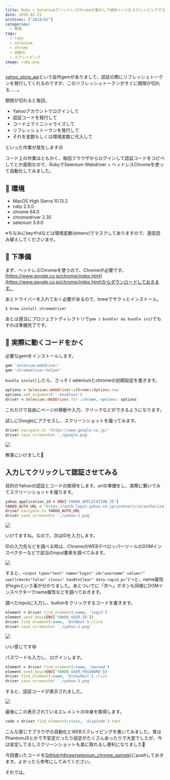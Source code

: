 ```yaml
---
title: Ruby + SeleniumでヘッドレスChromeを動かしてWEBページをスクレイピングする
date: 2018-02-21
archives: ["2018/02"]
categories:
  - 開発
tags:
  - ruby
  - selenium
  - chrome
  - 自動化
  - スクレイピング
image: ruby.png
---
```

[yahoo_store_api](https://github.com/t4traw/yahoo_store_api)という自作gemがありまして、認証の際にリフレッシュトークンを発行してくれるのですが、このリフレッシュトークンがすぐに期限が切れる……。

<!--more-->

期限が切れると毎回、

- Yahooアカウントでログインして
- 認証コードを発行して
- コード上でイニシャライズして
- リフレッシュトークンを発行して
- それを変数もしくは環境変数に代入して

といった作業が発生します😢

コード上の作業はともかく、毎回ブラウザからログインして認証コードをコピペしてとか面倒なので、RubyでSelenium Webdriver + ヘッドレスChromeを使って自動化してみました。

## 📝 環境

- MacOS High Sierra 10.13.2
- ruby 2.5.0
- chrome 64.0
- chromedriver 2.35
- selenium 3.9.0

※ちなみにkeyやidなどは環境変数(dotenv)でマスクしてありますので、適宜読み替えしてくださいませ。

## 🔪 下準備

まず、ヘッドレスChromeを使うので、Chromeが必要です。[https://www.google.co.jp/chrome/index.html](https://www.google.co.jp/chrome/index.html)からダウンロードしておきます。

あとドライバーを入れておく必要があるので、brewでサクっとインストール。

```
$ brew install chromedriver
```

あとは適当にプロジェクトディレクトリで`gem i bundler && bundle init`でもすれば準備完了です。

## 🚗 実際に動くコードをかく

必要なgemをインストールします。

```ruby
gem 'selenium-webdriver'
gem 'chromedriver-helper'
```

`bundle install`したら、さっそくseleniumとchromeの初期設定を書きます。

```ruby
options = Selenium::WebDriver::Chrome::Options.new
options.add_argument('--headless')
driver = Selenium::WebDriver.for :chrome, options: options
```

これだけで自由にページの移動や入力、クリックなどができるようになります。

試しにGoogleにアクセスし、スクリーンショットを撮ってみます。

```ruby
driver.navigate.to 'https://www.google.co.jp/'
driver.save_screenshot './google.png'
```

![](https://s3-ap-northeast-1.amazonaws.com/t4traw/blog/2018-02-21_12-36-59.png)

無事にいけました🎉

## 入力してクリックして認証させてみる

目的のYahooの認証とコードの取得をします。urlの準備をし、実際に繋いでみてスクリーンショットを撮ります。

```ruby
yahoo_application_id = ENV['YAHOO_APPLICATION_ID']
YAHOO_AUTH_URL = "https://auth.login.yahoo.co.jp/yconnect/v1/authorization?response_type=code+id_token&client_id=#{yahoo_application_id}&state=foobar&redirect_uri=oob&nonce=hogehoge"
driver.navigate.to YAHOO_AUTH_URL
driver.save_screenshot './yahoo-1.png'
```

![](https://s3-ap-northeast-1.amazonaws.com/t4traw/blog/2018-02-21_12-48-18.png)

いけてますね。なので、次はIDを入力します。

IDの入力先などを調べる時は、ChromeのWEBデベロッパーツールのDOMインスペクターなどで該当のinput要素を調べてみます。

![](https://s3-ap-northeast-1.amazonaws.com/t4traw/blog/2018-02-21_14-21-41.png)

すると、`<input type="text" name="login" id="username" value="" spellcheck="false" class=" hasBtnClear" data-rapid_p="1">`と、name属性がloginという事が分かりました。あとついでに「次へ」ボタンも同様にDOMインスペクターでname属性などを調べておきます。

調べたinputに入力し、buttonをクリックするコードを書きます。

```ruby
element = driver.find_element(:name, 'login')
element.send_keys(ENV['YAHOO_USER_ID'])
driver.find_element(:name, 'btnNext').click
driver.save_screenshot './yahoo-2.png'
```

![](https://s3-ap-northeast-1.amazonaws.com/t4traw/blog/2018-02-21_14-29-07.png)

いい感じです😄

パスワードも入力し、ログインします。

```ruby
element = driver.find_element(:name, 'passwd')
element.send_keys(ENV['YAHOO_USER_PASSWORD'])
driver.find_element(:name, 'btnSubmit').click
driver.save_screenshot './yahoo-3.png'
```

すると、認証コードが表示されました。

![](https://s3-ap-northeast-1.amazonaws.com/t4traw/blog/2018-02-21_15-03-20.png)

最後にこの表示されているエレメントの中身を取得します。

```ruby
code = driver.find_element(:class, 'dispCode').text
```

こんな感じでブラウザの自動化とWEBスクレイピングを書いてみました。昔はPhantomJSとかで不安定だったり設定がたくさんあったりで大変でしたが、今は安定してるしスクリーンショットも楽に取れるし便利になりました👏

今回書いたコードを[GitHub(t4traw/selenium_chrome_sample)](https://github.com/t4traw/selenium_chrome_sample)にpushしておきます。よかったら参考にしてみてください。

それでは。
